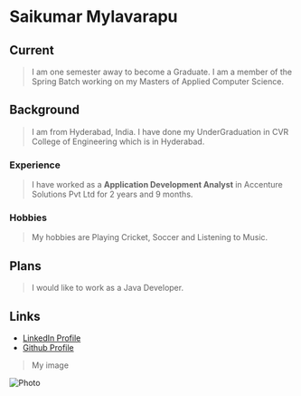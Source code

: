 # Saikumar Mylavarapu

## Current 

> I am one semester away to become a Graduate.  I am a member of the Spring Batch working on my Masters of Applied Computer Science.

## Background

> I am from Hyderabad, India. I have done my UnderGraduation in CVR College of Engineering which is in Hyderabad.

### Experience 

> I have worked as a **Application Development Analyst** in Accenture Solutions Pvt Ltd for 2 years and 9 months.

### Hobbies 

> My hobbies are Playing Cricket, Soccer and Listening to Music.

## Plans 

> I would like to work as a Java Developer.

## Links 

- [LinkedIn Profile ](https://www.linkedin.com/in/saikumar-mylavarapu-46b808124/)
- [Github Profile](https://github.com/saikumar438)

> My image

![Photo](https://media-exp1.licdn.com/dms/image/C5603AQGj7QNYMRIItA/profile-displayphoto-shrink_800_800/0/1633620327014?e=1648080000&v=beta&t=0WqlBn_xzFYIKjILEay72-Cvsz6uOrNEWbLdg41__PI)
